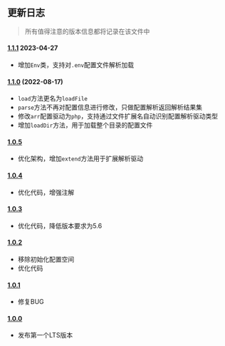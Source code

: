 ## 更新日志

> 所有值得注意的版本信息都将记录在该文件中


#### [1.1.1](https://github.com/MonGDCH/mon-env/commit/d956461aa3b53f014616155979e73d1a2b4c5757) 2023-04-27

- 增加`Env`类，支持对`.env`配置文件解析加载


#### [1.1.0](#) (2022-08-17)

- `load`方法更名为`loadFile`
- `parse`方法不再对配置信息进行修改，只做配置解析返回解析结果集
- 修改`arr`配置驱动为`php`，支持通过文件扩展名自动识别配置解析驱动类型
- 增加`loadDir`方法，用于加载整个目录的配置文件


#### [1.0.5](#) 

- 优化架构，增加`extend`方法用于扩展解析驱动


#### [1.0.4](#)

- 优化代码，增强注解


#### [1.0.3](#)

- 优化代码，降低版本要求为5.6


#### [1.0.2](#)

- 移除初始化配置空间
- 优化代码


#### [1.0.1](#)

- 修复BUG


#### [1.0.0](#)

- 发布第一个LTS版本





